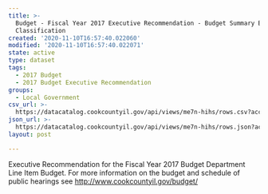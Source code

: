 ```yaml
---
title: >-
  Budget - Fiscal Year 2017 Executive Recommendation - Budget Summary By Object
  Classification
created: '2020-11-10T16:57:40.022060'
modified: '2020-11-10T16:57:40.022071'
state: active
type: dataset
tags:
  - 2017 Budget
  - 2017 Budget Executive Recommendation
groups:
  - Local Government
csv_url: >-
  https://datacatalog.cookcountyil.gov/api/views/me7n-hihs/rows.csv?accessType=DOWNLOAD
json_url: >-
  https://datacatalog.cookcountyil.gov/api/views/me7n-hihs/rows.json?accessType=DOWNLOAD
layout: post

---
```

Executive Recommendation for the Fiscal Year 2017 Budget Department Line Item Budget. For more information on the budget and schedule of public hearings see http://www.cookcountyil.gov/budget/

